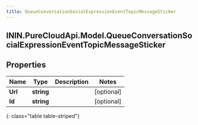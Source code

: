 ```yaml
---
title: QueueConversationSocialExpressionEventTopicMessageSticker
---
```

## ININ.PureCloudApi.Model.QueueConversationSocialExpressionEventTopicMessageSticker

## Properties

|Name | Type | Description | Notes|
|------------ | ------------- | ------------- | -------------|
| **Url** | **string** |  | [optional] |
| **Id** | **string** |  | [optional] |
{: class="table table-striped"}


